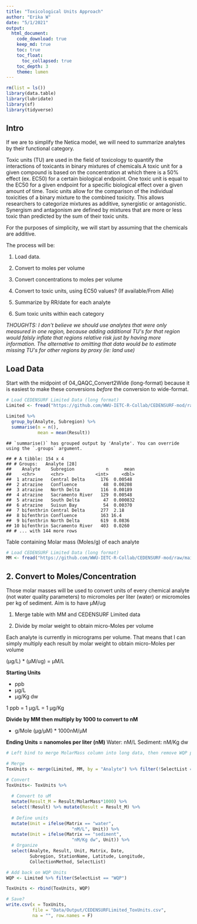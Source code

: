 ```yaml
---
title: "Toxicological Units Approach"
author: "Erika W"
date: "5/1/2021"
output:
  html_document:
    code_download: true
    keep_md: true
    toc: true
    toc_float:
      toc_collapsed: true
    toc_depth: 3
    theme: lumen
---
```





```r
rm(list = ls())
library(data.table)
library(lubridate)
library(sf)
library(tidyverse)
```

## Intro

If we are to simplify the Netica model, we will need to summarize analytes by their functional category. 

Toxic units (TU) are used in the field of toxicology to quantify the interactions of toxicants in binary mixtures of chemicals.A toxic unit for a given compound is based on the concentration at which there is a 50% effect (ex. EC50) for a certain biological endpoint. One toxic unit is equal to the EC50 for a given endpoint for a specific biological effect over a given amount of time. Toxic units allow for the comparison of the individual toxicities of a binary mixture to the combined toxicity. This allows researchers to categorize mixtures as additive, synergistic or antagonistic. Synergism and antagonism are defined by mixtures that are more or less toxic than predicted by the sum of their toxic units.

For the purposes of simplicity, we will start by assuming that the chemicals are additive.

The process will be:

1. Load data. 

2. Convert to moles per volume

3. Convert concentrations to moles per volume

4. Convert to toxic units, using EC50 values? (If available/From Allie)

5. Summarize by RR/date for each analyte

6. Sum toxic units within each category

*THOUGHTS: I don't believe we should use analytes that were only measured in one region, because adding additional TU's for that region would falsly inflate that regions relative risk just by having more information. The alternative to omitting that data would be to estimate missing TU's for other regions by proxy (ie: land use)*

## Load Data

Start with the midpoint of 04_QAQC_Convert2Wide (long-format) because it is easiest to make these conversions *before* the conversion to wide-format.


```r
# Load CEDENSURF Limited Data (long format)
Limited <- fread("https://github.com/WWU-IETC-R-Collab/CEDENSURF-mod/raw/main/Data/Output/CEDENSURF_Limited_FixedUnits.csv")

Limited %>%
  group_by(Analyte, Subregion) %>%
  summarise(n = n(),
            mean = mean(Result))
```

```
## `summarise()` has grouped output by 'Analyte'. You can override using the `.groups` argument.
```

```
## # A tibble: 154 x 4
## # Groups:   Analyte [28]
##    Analyte    Subregion            n      mean
##    <chr>      <chr>            <int>     <dbl>
##  1 atrazine   Central Delta      176  0.00548 
##  2 atrazine   Confluence          48  0.00208 
##  3 atrazine   North Delta        116  0.00189 
##  4 atrazine   Sacramento River   129  0.00548 
##  5 atrazine   South Delta         47  0.000832
##  6 atrazine   Suisun Bay          54  0.00370 
##  7 bifenthrin Central Delta      277  2.18    
##  8 bifenthrin Confluence         163 16.4     
##  9 bifenthrin North Delta        619  0.0836  
## 10 bifenthrin Sacramento River   403  0.0260  
## # ... with 144 more rows
```
Table containing Molar mass (Moles/g) of each analyte


```r
# Load CEDENSURF Limited Data (long format)
MM <- fread("https://github.com/WWU-IETC-R-Collab/CEDENSURF-mod/raw/main/Data/MolarMass.csv")
```

## 2. Convert to Moles/Concentration

Those molar masses will be used to convert units of every chemical analyte (not water quality parameters) to micromoles per liter (water) or micromoles per kg of sediment. Aim is to have μM/ug

  1. Merge table with MM and CEDENSURF Limited data
  
  2. Divide by molar weight to obtain micro-Moles per volume

Each analyte is currently in micrograms per volume. That means that I can simply multiply each result by molar weight to obtain micro-Moles per volume

(μg/L) * (μM/ug) = μM/L

**Starting Units**
- ppb
- μg/L
- μg/Kg dw

1 ppb = 1 μg/L = 1 μg/Kg

**Divide by MM then multiply by 1000 to convert to nM**
- g/Mole (μg/μM) * 1000nM/μM

**Ending Units = nanomoles per liter (nM)**
Water:    nM/L
Sediment: nM/Kg dw


```r
# Left bind to merge MolarMass column into long data, then remove WQP parameters that won't undergo this process

# Merge
ToxUnits <- merge(Limited, MM, by = "Analyte") %>% filter(!SelectList == "WQP")

# Convert
ToxUnits<- ToxUnits %>% 
  
  # Convert to uM
  mutate(Result_M = Result/MolarMass*1000) %>% 
  select(!Result) %>% mutate(Result = Result_M) %>%
  
  # Define units
  mutate(Unit = ifelse(Matrix == "water", 
                         "nM/L", Unit)) %>% 
  mutate(Unit = ifelse(Matrix == "sediment", 
                         "nM/Kg dw", Unit)) %>% 
  # Organize
  select(Analyte, Result, Unit, Matrix, Date, 
         Subregion, StationName, Latitude, Longitude,
         CollectionMethod, SelectList)
```



```r
# Add back on WQP Units
WQP <- Limited %>% filter(SelectList == "WQP")

ToxUnits <- rbind(ToxUnits, WQP)

# Save?
write.csv(x = ToxUnits, 
          file = "Data/Output/CEDENSURFLimited_ToxUnits.csv", 
          na = "", row.names = F)
```


